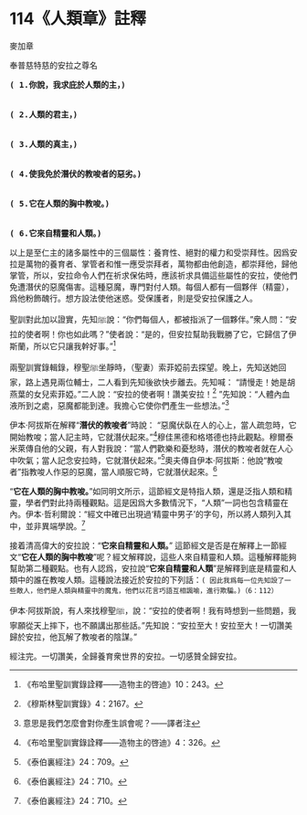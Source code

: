 # 114《人類章》註釋 

麥加章

奉普慈特慈的安拉之尊名

<pre>
<b>( 1.你說，我求庇於人類的主，)</b>
<br /><br /><b>( 2.人類的君主，)</b>
<br /><br /><b>( 3.人類的真主，)</b>
<br /><br /><b>( 4.使我免於潛伏的教唆者的惡劣。)</b>
<br /><br /><b>( 5.它在人類的胸中教唆。)</b>
<br /><br /><b>( 6.它來自精靈和人類。)</b>
</pre>

以上是至仁主的諸多屬性中的三個屬性：養育性、絕對的權力和受崇拜性。因爲安拉是萬物的養育者、掌管者和惟一應受崇拜者，萬物都由他創造，都崇拜他，歸他掌管，所以，安拉命令人們在祈求保佑時，應該祈求具備這些屬性的安拉，使他們免遭潛伏的惡魔傷害。這種惡魔，專門對付人類。每個人都有一個夥伴（精靈），爲他粉飾醜行。想方設法使他迷惑。受保護者，則是受安拉保護之人。

聖訓對此加以證實，先知ﷺ說：“你們每個人，都被指派了一個夥伴。”衆人問：“安拉的使者啊！你也如此嗎？”使者說：“是的，但安拉幫助我戰勝了它，它歸信了伊斯蘭，所以它只讓我幹好事。”[^1]

兩聖訓實錄輯錄，穆聖ﷺ坐靜時，（聖妻）索菲婭前去探望。晚上，先知送她回家，路上遇見兩位輔士，二人看到先知後欲快步離去。先知喊： “請慢走！她是胡燕葉的女兒索菲婭。”二人說：“安拉的使者啊！讚美安拉！[^2] ”先知說：“人體內血液所到之處，惡魔都能到達。我擔心它使你們產生一些想法。”[^3]

[^1]:《布哈里聖訓實錄詮釋——造物主的啓迪》10：243。

[^2]:《穆斯林聖訓實錄》4：2167。

伊本·阿拔斯在解釋“**潛伏的教唆者**”時說： “惡魔伏臥在人的心上，當人疏忽時，它開始教唆；當人記主時，它就潛伏起來。”[^4]穆佳黑德和格塔德也持此觀點。穆爾泰米萊傳自他的父親，有人對我說：“當人們歡樂和憂愁時，潛伏的教唆者就在人心中吹氣；當人記念安拉時，它就潛伏起來。”[^5]奧夫傳自伊本·阿拔斯：他說“教唆者”指教唆人作惡的惡魔，當人順服它時，它就潛伏起來。[^6]

“**它在人類的胸中教唆。**”如同明文所示，這節經文是特指人類，還是泛指人類和精靈，學者們對此持兩種觀點。這是因爲大多數情況下，“人類”一詞也包含精靈在內。伊本·哲利爾說：“經文中確已出現過‘精靈中男子’的字句，所以將人類列入其中，並非異端學說。[^7]

接着清高偉大的安拉說：“**它來自精靈和人類。**” 這節經文是否是在解釋上一節經文“**它在人類的胸中教唆**”呢？經文解釋說，這些人來自精靈和人類。這種解釋能夠幫助第二種觀點。也有人認爲，安拉說“**它來自精靈和人類**”是解釋到底是精靈和人類中的誰在教唆人類。這種說法接近於安拉的下列話：`( 因此我爲每一位先知設了一些敵人，他們是人類與精靈中的魔鬼，他們以花言巧語互相諷喻，進行欺騙。)（6：112）`

伊本·阿拔斯說，有人來找穆聖ﷺ，說：“安拉的使者啊！我有時想到一些問題，我寧願從天上摔下，也不願講出那些話。”先知說：“安拉至大！安拉至大！一切讚美歸於安拉，他瓦解了教唆者的陰謀。”

經注完。一切讚美，全歸養育衆世界的安拉。一切感贊全歸安拉。


[^3]: 意思是我們怎麼會對你產生誤會呢？——譯者注

[^4]:《布哈里聖訓實錄詮釋——造物主的啓迪》4：326。

[^5]:《泰伯裏經注》24：709。

[^6]:《泰伯裏經注》24：710。

[^7]:《泰伯裏經注》24：710。

[^8]:《泰伯裏經注》24：711。
